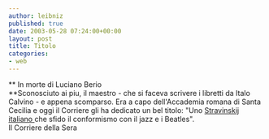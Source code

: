 ```yaml
---
author: leibniz
published: true
date: 2003-05-28 07:24:00+00:00
layout: post
title: Titolo
categories:
- web
---
```


 **   In morte di Luciano Berio   
**Sconosciuto ai piu, il maestro - che si faceva scrivere i libretti da Italo Calvino - e appena scomparso. Era a capo dell'Accademia romana di Santa Cecilia e oggi il Corriere gli ha dedicato un bel titolo:  "Uno  [   Stravinskij italiano ](http://www.corriere.it/edicola/index.jsp?path=CULTURA&doc=T42CU1)che sfido il conformismo con il jazz e i Beatles".   
Il Corriere della Sera
